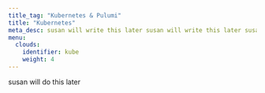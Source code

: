 ```yaml
---
title_tag: "Kubernetes & Pulumi"
title: "Kubernetes"
meta_desc: susan will write this later susan will write this later susan will write this later
menu:
  clouds:
    identifier: kube
    weight: 4
---
```


susan will do this later
